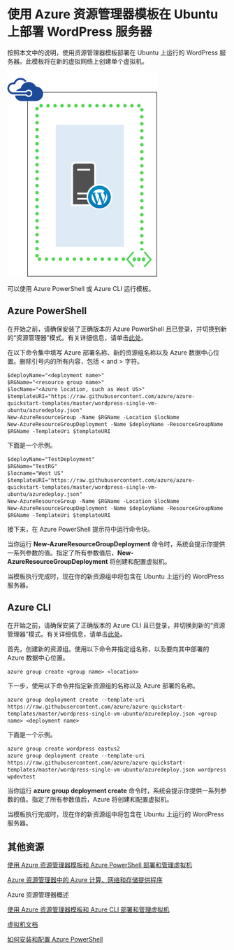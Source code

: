 <properties
	pageTitle="使用 Azure 资源管理器模板在 Ubuntu 上部署 WordPress 服务器"
	description="使用资源管理器模板和 Azure 预览门户、Azure PowerShell 或 Azure CLI，轻松部署单个运行 Ubuntu 的 WordPress 服务器。"
	services="virtual-machines"
	documentationCenter=""
	authors="davidmu1"
	manager="timlt"
	editor=""
	tags="azure-resource-manager"/>

<tags 
	ms.service="virtual-machines"
	ms.date="06/29/2015"
	wacn.date="08/29/2015"/>

# 使用 Azure 资源管理器模板在 Ubuntu 上部署 WordPress 服务器

按照本文中的说明，使用资源管理器模板部署在 Ubuntu 上运行的 WordPress 服务器。此模板将在新的虚拟网络上创建单个虚拟机。

![](./media/virtual-machines-workload-template-wordpress/one-server-wordpress.png)

可以使用 Azure PowerShell 或 Azure CLI 运行模板。

## Azure PowerShell

在开始之前，请确保安装了正确版本的 Azure PowerShell 且已登录，并切换到新的“资源管理器”模式。有关详细信息，请单击[此处](/documentation/articles/virtual-machines-deploy-rmtemplates-powershell#setting-up-powershell-for-resource-manager-templates)。

在以下命令集中填写 Azure 部署名称、新的资源组名称以及 Azure 数据中心位置。删除引号内的所有内容，包括 < and > 字符。

	$deployName="<deployment name>"
	$RGName="<resource group name>"
	$locName="<Azure location, such as West US>"
	$templateURI="https://raw.githubusercontent.com/azure/azure-quickstart-templates/master/wordpress-single-vm-ubuntu/azuredeploy.json"
	New-AzureResourceGroup -Name $RGName -Location $locName
	New-AzureResourceGroupDeployment -Name $deployName -ResourceGroupName $RGName -TemplateUri $templateURI

下面是一个示例。

	$deployName="TestDeployment"
	$RGName="TestRG"
	$locname="West US"
	$templateURI="https://raw.githubusercontent.com/azure/azure-quickstart-templates/master/wordpress-single-vm-ubuntu/azuredeploy.json"
	New-AzureResourceGroup -Name $RGName -Location $locName
	New-AzureResourceGroupDeployment -Name $deployName -ResourceGroupName $RGName -TemplateUri $templateURI

接下来，在 Azure PowerShell 提示符中运行命令块。

当你运行 **New-AzureResourceGroupDeployment** 命令时，系统会提示你提供一系列参数的值。指定了所有参数值后，**New-AzureResourceGroupDeployment** 将创建和配置虚拟机。

当模板执行完成时，现在你的新资源组中将包含在 Ubuntu 上运行的 WordPress 服务器。

## Azure CLI

在开始之前，请确保安装了正确版本的 Azure CLI 且已登录，并切换到新的“资源管理器”模式。有关详细信息，请单击[此处](/documentation/articles/virtual-machines-deploy-rmtemplates-azure-cli#getting-ready)。

首先，创建新的资源组。使用以下命令并指定组名称，以及要向其中部署的 Azure 数据中心位置。

	azure group create <group name> <location>

下一步，使用以下命令并指定新资源组的名称以及 Azure 部署的名称。

	azure group deployment create --template-uri https://raw.githubusercontent.com/azure/azure-quickstart-templates/master/wordpress-single-vm-ubuntu/azuredeploy.json <group name> <deployment name>

下面是一个示例。

	azure group create wordpress eastus2
	azure group deployment create --template-uri https://raw.githubusercontent.com/azure/azure-quickstart-templates/master/wordpress-single-vm-ubuntu/azuredeploy.json wordpress wpdevtest

当你运行 **azure group deployment create** 命令时，系统会提示你提供一系列参数的值。指定了所有参数值后，Azure 将创建和配置虚拟机。

当模板执行完成时，现在你的新资源组中将包含在 Ubuntu 上运行的 WordPress 服务器。

## 其他资源

[使用 Azure 资源管理器模板和 Azure PowerShell 部署和管理虚拟机](/documentation/articles/virtual-machines-deploy-rmtemplates-powershell)

[Azure 资源管理器中的 Azure 计算、网络和存储提供程序](/documentation/articles/virtual-machines-azurerm-versus-azuresm)

<!--[-->Azure 资源管理器概述<!--](/documentation/articles/resource-group-overview)-->

[使用 Azure 资源管理器模板和 Azure CLI 部署和管理虚拟机](/documentation/articles/virtual-machines-deploy-rmtemplates-azure-cli)

[虚拟机文档](http://www.windowsazure.cn/documentation/services/virtual-machines/)

[如何安装和配置 Azure PowerShell](/documentation/articles/install-configure-powershell)

<!---HONumber=67-->